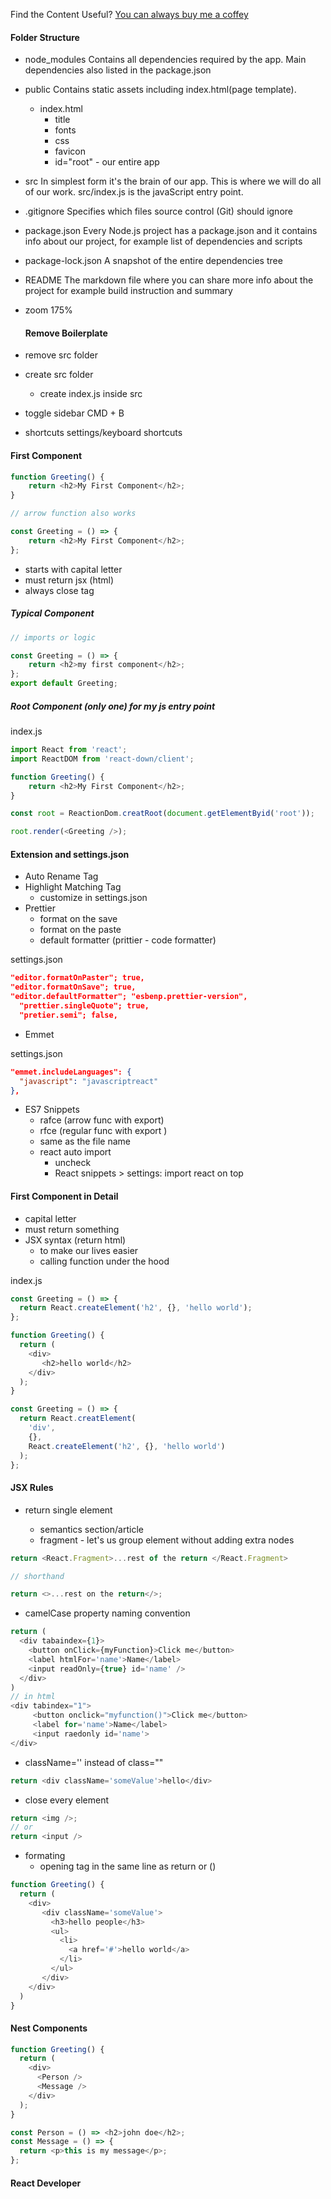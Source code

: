 <!-- # Getting Started with Create React App

This project was bootstrapped with [Create React App](https://github.com/facebook/create-react-app).

## Available Scripts

In the project directory, you can run:

### `npm start`

Runs the app in the development mode.\
Open [http://localhost:3000](http://localhost:3000) to view it in your browser.

The page will reload when you make changes.\
You may also see any lint errors in the console.

### `npm test`

Launches the test runner in the interactive watch mode.\
See the section about [running tests](https://facebook.github.io/create-react-app/docs/running-tests) for more information.

### `npm run build`

Builds the app for production to the `build` folder.\
It correctly bundles React in production mode and optimizes the build for the best performance.

The build is minified and the filenames include the hashes.\
Your app is ready to be deployed!

See the section about [deployment](https://facebook.github.io/create-react-app/docs/deployment) for more information.

### `npm run eject`

**Note: this is a one-way operation. Once you `eject`, you can't go back!**

If you aren't satisfied with the build tool and configuration choices, you can `eject` at any time. This command will remove the single build dependency from your project.

Instead, it will copy all the configuration files and the transitive dependencies (webpack, Babel, ESLint, etc) right into your project so you have full control over them. All of the commands except `eject` will still work, but they will point to the copied scripts so you can tweak them. At this point you're on your own.

You don't have to ever use `eject`. The curated feature set is suitable for small and middle deployments, and you shouldn't feel obligated to use this feature. However we understand that this tool wouldn't be useful if you couldn't customize it when you are ready for it.

## Learn More

You can learn more in the [Create React App documentation](https://facebook.github.io/create-react-app/docs/getting-started).

To learn React, check out the [React documentation](https://reactjs.org/).

### Code Splitting

This section has moved here: [https://facebook.github.io/create-react-app/docs/code-splitting](https://facebook.github.io/create-react-app/docs/code-splitting)

### Analyzing the Bundle Size

This section has moved here: [https://facebook.github.io/create-react-app/docs/analyzing-the-bundle-size](https://facebook.github.io/create-react-app/docs/analyzing-the-bundle-size)

### Making a Progressive Web App

This section has moved here: [https://facebook.github.io/create-react-app/docs/making-a-progressive-web-app](https://facebook.github.io/create-react-app/docs/making-a-progressive-web-app)

### Advanced Configuration

This section has moved here: [https://facebook.github.io/create-react-app/docs/advanced-configuration](https://facebook.github.io/create-react-app/docs/advanced-configuration)

### Deployment

This section has moved here: [https://facebook.github.io/create-react-app/docs/deployment](https://facebook.github.io/create-react-app/docs/deployment)

### `npm run build` fails to minify

This section has moved here: [https://facebook.github.io/create-react-app/docs/troubleshooting#npm-run-build-fails-to-minify](https://facebook.github.io/create-react-app/docs/troubleshooting#npm-run-build-fails-to-minify) -->

Find the Content Useful? [You can always buy me a coffey](https://www.buymecoffee.com/johnsmilga)

#### Folder Structure

- node_modules
  Contains all dependencies required by the app. Main dependencies also listed in the package.json

- public
  Contains static assets including index.html(page template).
  - index.html
    - title
    - fonts
    - css
    - favicon
    - id="root" - our entire app
- src
  In simplest form it's the brain of our app. This is where we will do all of our work. src/index.js is the javaScript entry point.
- .gitignore
  Specifies which files source control (Git) should ignore

- package.json
  Every Node.js project has a package.json and it contains info about our project, for example list of dependencies and scripts 

- package-lock.json
  A snapshot of the entire dependencies tree   

- README
  The markdown file where you can share more info about the project for example build instruction and summary

- zoom 175%

  #### Remove Boilerplate

- remove src folder
- create src folder
  - create index.js inside src
- toggle sidebar CMD + B
- shortcuts settings/keyboard shortcuts

#### First Component

```js
function Greeting() {
    return <h2>My First Component</h2>;
}

// arrow function also works

const Greeting = () => {
    return <h2>My First Component</h2>;
};
```

- starts with capital letter
- must return jsx (html)
- always close tag <Greeting/>
  
##### Typical Component

```js
// imports or logic

const Greeting = () => {
    return <h2>my first component</h2>;
};
export default Greeting;
```


##### Root Component (only one) for my js entry point

index.js

```js 
import React from 'react';
import ReactDOM from 'react-down/client';

function Greeting() {
    return <h2>My First Component</h2>;
}

const root = ReactionDom.creatRoot(document.getElementByid('root'));

root.render(<Greeting />);
```

#### Extension and settings.json

- Auto Rename Tag
- Highlight Matching Tag
  - customize in settings.json
- Prettier
  - format on the save
  - format on the paste
  - default formatter (prittier - code formatter)

settings.json

```json (this can search for them on the settings or add them directly on the json file)
"editor.formatOnPaster"; true,
"editor.formatOnSave"; true,
"editor.defaultFormatter"; "esbenp.prettier-version",
  "prettier.singleQuote"; true,
  "pretier.semi"; false,
  ```

- Emmet

settings.json

```json
"emmet.includeLanguages": {
  "javascript": "javascriptreact"
},
```

- ES7 Snippets
  - rafce (arrow func with export)
  - rfce (regular func with export )
  - same as the file name
  - react auto import
    - uncheck
    - React snippets > settings: import react on top


#### First Component in Detail

- capital letter
- must return something
- JSX syntax (return html)
  - to make our lives easier
  - calling function under the hood

index.js

```js
const Greeting = () => {
  return React.createElement('h2', {}, 'hello world');
};
```

```js
function Greeting() {
  return (
    <div>
       <h2>hello world</h2>
    </div>
  );
}

const Greeting = () => {
  return React.creatElement(
    'div',
    {},
    React.createElement('h2', {}, 'hello world')
  );
};
```

#### JSX Rules

- return single element
  
  - semantics section/article
  - fragment - let's us group element without adding extra nodes

```js
return <React.Fragment>...rest of the return </React.Fragment>

// shorthand

return <>...rest on the return</>;
```

- camelCase property naming convention

```js
return (
  <div tabaindex={1}>
    <button onClick={myFunction}>Click me</button>
    <label htmlFor='name'>Name</label>
    <input readOnly={true} id='name' />
  </div>
)
// in html
<div tabindex="1">
     <button onclick="myfunction()">Click me</button>
     <label for='name'>Name</label>
     <input raedonly id='name'>
</div>
```
- className='' instead of class=""

```js 
return <div className='someValue'>hello</div>
```

- close every element

```js
return <img />;
// or
return <input />
```

- formating
  - opening tag in the same line as return or ()

```js
function Greeting() {
  return (
    <div>
       <div className='someValue'>
         <h3>hello people</h3>
         <ul>
           <li>
             <a href='#'>hello world</a>
           </li>
         </ul>
       </div>
    </div>
  )
}
```

#### Nest Components

```js
function Greeting() {
  return (
    <div>
      <Person />
      <Message />
    </div>
  );
}

const Person = () => <h2>john doe</h2>;
const Message = () => {
  return <p>this is my message</p>;
};
```

#### React Developer